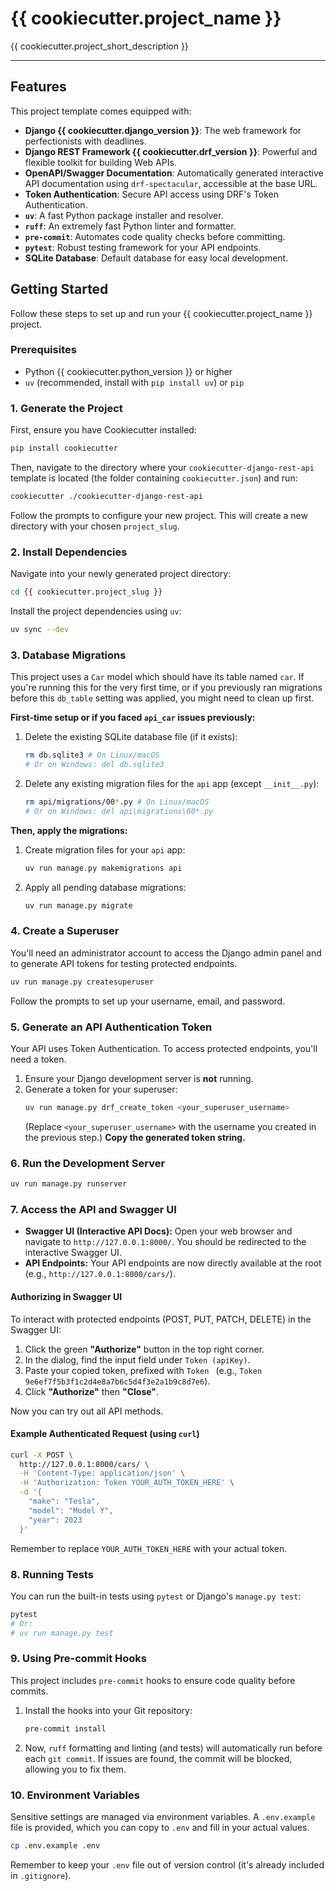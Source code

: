 # {{ cookiecutter.project_name }}

{{ cookiecutter.project_short_description }}

---

## Features

This project template comes equipped with:

* **Django {{ cookiecutter.django_version }}**: The web framework for perfectionists with deadlines.
* **Django REST Framework {{ cookiecutter.drf_version }}**: Powerful and flexible toolkit for building Web APIs.
* **OpenAPI/Swagger Documentation**: Automatically generated interactive API documentation using `drf-spectacular`, accessible at the base URL.
* **Token Authentication**: Secure API access using DRF's Token Authentication.
* **`uv`**: A fast Python package installer and resolver.
* **`ruff`**: An extremely fast Python linter and formatter.
* **`pre-commit`**: Automates code quality checks before committing.
* **`pytest`**: Robust testing framework for your API endpoints.
* **SQLite Database**: Default database for easy local development.

## Getting Started

Follow these steps to set up and run your {{ cookiecutter.project_name }} project.

### Prerequisites

* Python {{ cookiecutter.python_version }} or higher
* `uv` (recommended, install with `pip install uv`) or `pip`

### 1. Generate the Project

First, ensure you have Cookiecutter installed:
```bash
pip install cookiecutter
```

Then, navigate to the directory where your `cookiecutter-django-rest-api` template is located (the folder containing `cookiecutter.json`) and run:
```bash
cookiecutter ./cookiecutter-django-rest-api
```
Follow the prompts to configure your new project. This will create a new directory with your chosen `project_slug`.

### 2. Install Dependencies

Navigate into your newly generated project directory:
```bash
cd {{ cookiecutter.project_slug }}
```

Install the project dependencies using `uv`:
```bash
uv sync --dev
```

### 3. Database Migrations

This project uses a `Car` model which should have its table named `car`. If you're running this for the very first time, or if you previously ran migrations before this `db_table` setting was applied, you might need to clean up first.

**First-time setup or if you faced `api_car` issues previously:**

1.  Delete the existing SQLite database file (if it exists):
    ```bash
    rm db.sqlite3 # On Linux/macOS
    # Or on Windows: del db.sqlite3
    ```
2.  Delete any existing migration files for the `api` app (except `__init__.py`):
    ```bash
    rm api/migrations/00*.py # On Linux/macOS
    # Or on Windows: del api\migrations\00*.py
    ```

**Then, apply the migrations:**

1.  Create migration files for your `api` app:
    ```bash
    uv run manage.py makemigrations api
    ```
2.  Apply all pending database migrations:
    ```bash
    uv run manage.py migrate
    ```

### 4. Create a Superuser

You'll need an administrator account to access the Django admin panel and to generate API tokens for testing protected endpoints.

```bash
uv run manage.py createsuperuser
```
Follow the prompts to set up your username, email, and password.

### 5. Generate an API Authentication Token

Your API uses Token Authentication. To access protected endpoints, you'll need a token.

1.  Ensure your Django development server is **not** running.
2.  Generate a token for your superuser:
    ```bash
    uv run manage.py drf_create_token <your_superuser_username>
    ```
    (Replace `<your_superuser_username>` with the username you created in the previous step.)
    **Copy the generated token string.**

### 6. Run the Development Server

```bash
uv run manage.py runserver
```

### 7. Access the API and Swagger UI

* **Swagger UI (Interactive API Docs):** Open your web browser and navigate to `http://127.0.0.1:8000/`. You should be redirected to the interactive Swagger UI.
* **API Endpoints:** Your API endpoints are now directly available at the root (e.g., `http://127.0.0.1:8000/cars/`).

#### Authorizing in Swagger UI

To interact with protected endpoints (POST, PUT, PATCH, DELETE) in the Swagger UI:

1.  Click the green **"Authorize"** button in the top right corner.
2.  In the dialog, find the input field under `Token (apiKey)`.
3.  Paste your copied token, prefixed with `Token ` (e.g., `Token 9e6ef7f5b3f1c2d4e8a7b6c5d4f3e2a1b9c8d7e6`).
4.  Click **"Authorize"** then **"Close"**.

Now you can try out all API methods.

#### Example Authenticated Request (using `curl`)

```bash
curl -X POST \
  http://127.0.0.1:8000/cars/ \
  -H 'Content-Type: application/json' \
  -H 'Authorization: Token YOUR_AUTH_TOKEN_HERE' \
  -d '{
    "make": "Tesla",
    "model": "Model Y",
    "year": 2023
  }'
```
Remember to replace `YOUR_AUTH_TOKEN_HERE` with your actual token.

### 8. Running Tests

You can run the built-in tests using `pytest` or Django's `manage.py test`:

```bash
pytest
# Or:
# uv run manage.py test
```

### 9. Using Pre-commit Hooks

This project includes `pre-commit` hooks to ensure code quality before commits.

1.  Install the hooks into your Git repository:
    ```bash
    pre-commit install
    ```
2.  Now, `ruff` formatting and linting (and tests) will automatically run before each `git commit`. If issues are found, the commit will be blocked, allowing you to fix them.

### 10. Environment Variables

Sensitive settings are managed via environment variables. A `.env.example` file is provided, which you can copy to `.env` and fill in your actual values.
```bash
cp .env.example .env
```

Remember to keep your `.env` file out of version control (it's already included in `.gitignore`).
